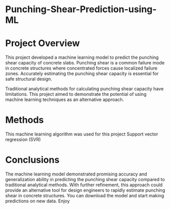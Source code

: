 # Punching-Shear-Prediction-using-ML
# Project Overview
This project developed a machine learning model to predict the punching shear capacity of concrete slabs. Punching shear is a common failure mode in concrete structures where concentrated forces cause localized failure zones. Accurately estimating the punching shear capacity is essential for safe structural design.

Traditional analytical methods for calculating punching shear capacity have limitations. This project aimed to demonstrate the potential of using machine learning techniques as an alternative approach.
# Methods
This machine learning algorithm was used for this project
Support vector regression (SVR)
# Conclusions
The machine learning model demonstrated promising accuracy and generalization ability in predicting the punching shear capacity compared to traditional analytical methods. With further refinement, this approach could provide an alternative tool for design engineers to rapidly estimate punching shear in concrete structures.
You can download the model and start making predictions on new data. Enjoy
